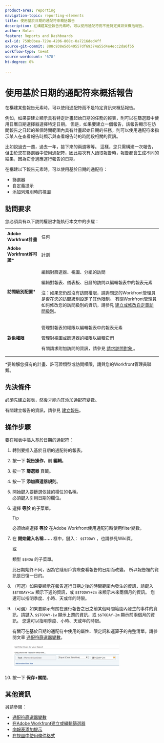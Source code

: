 ```yaml
---
product-area: reporting
navigation-topic: reporting-elements
title: 使用基於日期的通配符來概括報告
description: 在構建某些報告元素時，可以使用通配符而不是特定資訊來概括報告。
author: Nolan
feature: Reports and Dashboards
exl-id: 759b0bea-729e-4206-808c-0a7216ded4ff
source-git-commit: 888c938e5d649557df69374a55d4e4ecc2da6f55
workflow-type: tm+mt
source-wordcount: '678'
ht-degree: 0%

---
```


# 使用基於日期的通配符來概括報告

在構建某些報告元素時，可以使用通配符而不是特定資訊來概括報告。

例如，如果要建立顯示具有特定計畫起始日期的任務的報表，則可以在篩選器中使用日曆日期選擇器選擇特定日期。 但是，如果要建立一個報告，該報告顯示在訪問報告之日起的某個時間範圍內具有計畫起始日期的任務，則可以使用通配符來指示某人在查看報告時顯示與查看報告時的時間段相關的資訊。

比如說過去一週，過去一年，接下來的兩週等等。 這樣，您只需構建一次報告，但由於您在篩選器中使用通配符，因此每次有人讀取報告時，報告都會生成不同的結果，因為它會適應運行報告的日期。

在構建以下報告元素時，可以使用基於日期的通配符：

* 篩選器
* 自定義提示
* 添加列規則時的視圖

## 訪問要求

您必須具有以下訪問權限才能執行本文中的步驟：

<table style="table-layout:auto"> 
 <col> 
 <col> 
 <tbody> 
  <tr> 
   <td role="rowheader"><strong>Adobe Workfront計畫</strong></td> 
   <td> <p>任何</p> </td> 
  </tr> 
  <tr> 
   <td role="rowheader"><strong>Adobe Workfront許可證*</strong></td> 
   <td> <p>計劃 </p> </td> 
  </tr> 
  <tr> 
   <td role="rowheader"><strong>訪問級別配置*</strong></td> 
   <td> <p>編輯對篩選器、視圖、分組的訪問</p> <p>編輯對報表、儀表板、日曆的訪問以編輯報表中的報表元素</p> <p>注：如果您仍然沒有訪問權限，請詢問您的Workfront管理員是否在您的訪問級別設定了其他限制。 有關Workfront管理員如何修改您的訪問級別的資訊，請參見 <a href="../../../administration-and-setup/add-users/configure-and-grant-access/create-modify-access-levels.md" class="MCXref xref">建立或修改自定義訪問級別</a>。</p> </td> 
  </tr> 
  <tr> 
   <td role="rowheader"><strong>對象權限</strong></td> 
   <td> <p>管理對報表的權限以編輯報表中的報表元素</p> <p>管理對視圖或篩選器的權限以編輯它們</p> <p>有關請求附加訪問的資訊，請參見 <a href="../../../workfront-basics/grant-and-request-access-to-objects/request-access.md" class="MCXref xref">請求訪問對象 </a>。</p> </td> 
  </tr> 
 </tbody> 
</table>

&#42;要瞭解您擁有的計畫、許可證類型或訪問權限，請與您的Workfront管理員聯繫。

## 先決條件

必須先建立報表，然後才能向其添加通配符變數。

有關建立報告的資訊，請參見 [建立報告](../../../reports-and-dashboards/reports/creating-and-managing-reports/create-report.md)。

## 操作步驟

要在報表中插入基於日期的通配符：

1. 轉到要插入基於日期的通配符的報表。
1. 按一下 **報告操作**，則 **編輯**。

1. 按一下 **篩選器** 頁籤。
1. 按一下 **添加篩選器規則**。
1. 開始鍵入要篩選依據的欄位的名稱。\
   必須鍵入引用日期的欄位。
1. 選擇 **等於** 的子菜單。

   >[!TIP]
   >
   >必須始終選擇 **等於** 在Adobe Workfront使用通配符時使用filter變數。

1. 在 **開始鍵入名稱……** 框中，鍵入： `$$TODAY` ，也請參見Wiki頁。

   或

   類型 `$$NOW` 的子菜單。

   此日期始終不同，因為它隨用戶實際查看報告的日期而改變。 所以報告裡的資訊是日復一日的。

1. （可選）如果要顯示在報告運行日期之後的時間範圍內發生的資訊，請鍵入 `$$TODAY+1w` 顯示下週的資訊，或 `$$TODAY+2m` 來顯示未來兩個月的資訊。 您還可以指明季度、小時、天或年的時限。
1. （可選）如果要顯示有關在運行報告之日之前某個時間範圍內發生的事件的資訊，請鍵入 `$$TODAY-1w` 顯示上週的資訊，或 `$$TODAY-2m` 顯示前兩個月的資訊。 您還可以指明季度、小時、天或年的時限。

   有關可在基於日期的通配符中使用的屬性、限定詞和運算子的完整清單，請參閱文章 [通配符篩選器變數](../../../reports-and-dashboards/reports/reporting-elements/understand-wildcard-filter-variables.md)。

   ![](assets/video-date-based-wildcard-in-task-filter-350x81.png)

1. 按一下 **保存+關閉**。

## 其他資訊

另請參閱：

<!--outdated: * [Basic Report Creation Program](https://one.workfront.com/s/basic-report-creation-program) -->
* [通配符篩選器變數](../../../reports-and-dashboards/reports/reporting-elements/understand-wildcard-filter-variables.md)
* [在Adobe Workfront建立或編輯篩選器](../../../reports-and-dashboards/reports/reporting-elements/create-filters.md)
* [向報表添加提示](../../../reports-and-dashboards/reports/creating-and-managing-reports/add-prompt-report.md)
* [在視圖中使用條件格式](../../../reports-and-dashboards/reports/reporting-elements/use-conditional-formatting-views.md)
